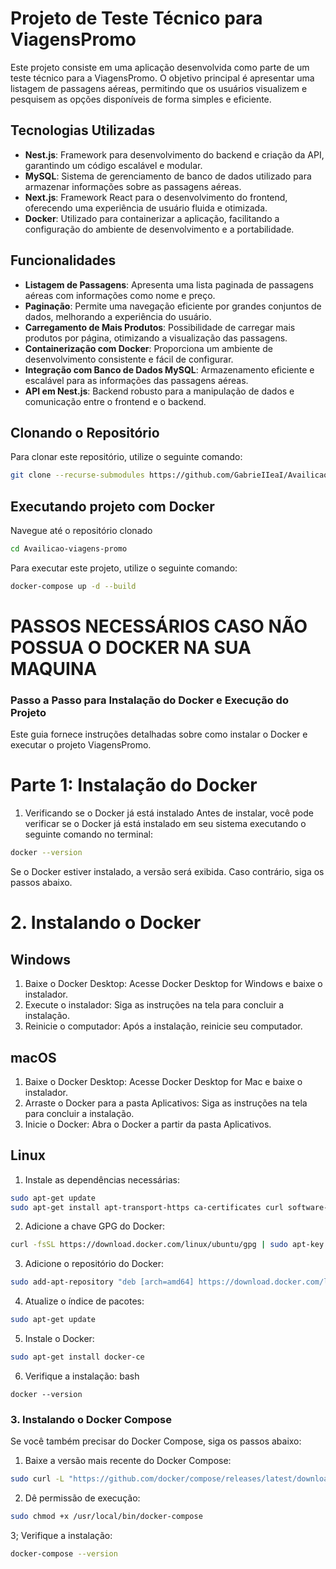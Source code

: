 # Projeto de Teste Técnico para ViagensPromo

Este projeto consiste em uma aplicação desenvolvida como parte de um teste técnico para a ViagensPromo. O objetivo principal é apresentar uma listagem de passagens aéreas, permitindo que os usuários visualizem e pesquisem as opções disponíveis de forma simples e eficiente.

## Tecnologias Utilizadas

- **Nest.js**: Framework para desenvolvimento do backend e criação da API, garantindo um código escalável e modular.
- **MySQL**: Sistema de gerenciamento de banco de dados utilizado para armazenar informações sobre as passagens aéreas.
- **Next.js**: Framework React para o desenvolvimento do frontend, oferecendo uma experiência de usuário fluida e otimizada.
- **Docker**: Utilizado para containerizar a aplicação, facilitando a configuração do ambiente de desenvolvimento e a portabilidade.

## Funcionalidades

- **Listagem de Passagens**: Apresenta uma lista paginada de passagens aéreas com informações como nome e preço.
- **Paginação**: Permite uma navegação eficiente por grandes conjuntos de dados, melhorando a experiência do usuário.
- **Carregamento de Mais Produtos**: Possibilidade de carregar mais produtos por página, otimizando a visualização das passagens.
- **Containerização com Docker**: Proporciona um ambiente de desenvolvimento consistente e fácil de configurar.
- **Integração com Banco de Dados MySQL**: Armazenamento eficiente e escalável para as informações das passagens aéreas.
- **API em Nest.js**: Backend robusto para a manipulação de dados e comunicação entre o frontend e o backend.

## Clonando o Repositório

Para clonar este repositório, utilize o seguinte comando:

```bash
git clone --recurse-submodules https://github.com/GabrieIIeaI/Availicao-viagens-promo.git
```

## Executando projeto com Docker

Navegue até o repositório clonado
```bash
cd Availicao-viagens-promo
```

Para executar este projeto, utilize o seguinte comando:

```bash
docker-compose up -d --build
```


# PASSOS NECESSÁRIOS CASO NÃO POSSUA O DOCKER NA SUA MAQUINA

### Passo a Passo para Instalação do Docker e Execução do Projeto
Este guia fornece instruções detalhadas sobre como instalar o Docker e executar o projeto ViagensPromo.

# Parte 1: Instalação do Docker
1. Verificando se o Docker já está instalado
Antes de instalar, você pode verificar se o Docker já está instalado em seu sistema executando o seguinte comando no terminal:

```bash
docker --version
```
Se o Docker estiver instalado, a versão será exibida. Caso contrário, siga os passos abaixo.

# 2. Instalando o Docker
## Windows
  1. Baixe o Docker Desktop: Acesse Docker Desktop for Windows e baixe o instalador.
  2. Execute o instalador: Siga as instruções na tela para concluir a instalação.
  3. Reinicie o computador: Após a instalação, reinicie seu computador.

## macOS
  1. Baixe o Docker Desktop: Acesse Docker Desktop for Mac e baixe o instalador.
  2. Arraste o Docker para a pasta Aplicativos: Siga as instruções na tela para concluir a instalação.
  3. Inicie o Docker: Abra o Docker a partir da pasta Aplicativos.

## Linux
1. Instale as dependências necessárias:
```bash
sudo apt-get update
sudo apt-get install apt-transport-https ca-certificates curl software-properties-common
```

2. Adicione a chave GPG do Docker:
```bash
curl -fsSL https://download.docker.com/linux/ubuntu/gpg | sudo apt-key add -
```

3. Adicione o repositório do Docker:
```bash
sudo add-apt-repository "deb [arch=amd64] https://download.docker.com/linux/ubuntu $(lsb_release -cs) stable"
```

4. Atualize o índice de pacotes:

```bash
sudo apt-get update
```

5. Instale o Docker:

```bash
sudo apt-get install docker-ce
```

6. Verifique a instalação:
bash
```
docker --version
```

### 3. Instalando o Docker Compose
Se você também precisar do Docker Compose, siga os passos abaixo:

1. Baixe a versão mais recente do Docker Compose:
```bash
sudo curl -L "https://github.com/docker/compose/releases/latest/download/docker-compose-$(uname -s)-$(uname -m)" -o /usr/local/bin/docker-compose
```

2. Dê permissão de execução:
```bash
sudo chmod +x /usr/local/bin/docker-compose
```

3; Verifique a instalação:
```bash
docker-compose --version
```
